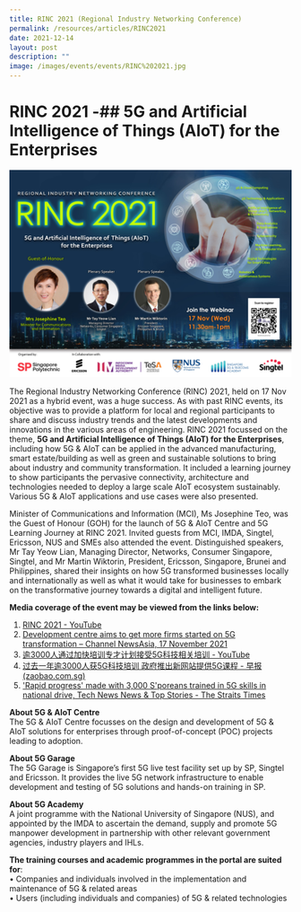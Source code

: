 ```yaml
---
title: RINC 2021 (Regional Industry Networking Conference)
permalink: /resources/articles/RINC2021
date: 2021-12-14
layout: post
description: ""
image: /images/events/events/RINC%202021.jpg
---
```

# RINC 2021 -## 5G and Artificial Intelligence of Things (AIoT) for the Enterprises

![RINC 2021](/images/events/events/RINC%202021.jpg)

The Regional Industry Networking Conference (RINC) 2021, held on 17 Nov 2021 as a hybrid event, was a huge success. As with past RINC events, its objective was to provide a platform for local and regional participants to share and discuss industry trends and the latest developments and innovations in the various areas of engineering. RINC 2021 focussed on the theme, **5G and Artificial Intelligence of Things (AIoT) for the Enterprises**, including how 5G & AIoT can be applied in the advanced manufacturing, smart estate/building as well as green and sustainable solutions to bring about industry and community transformation.  It included a learning journey to show participants the pervasive connectivity, architecture and technologies needed to deploy a large scale AIoT ecosystem sustainably. Various 5G & AIoT applications and use cases were also presented.  

Minister of Communications and Information (MCI), Ms Josephine Teo, was the Guest of Honour (GOH) for the launch of 5G & AIoT Centre and 5G Learning Journey at RINC 2021. Invited guests from MCI, IMDA, Singtel, Ericsson, NUS and SMEs also attended the event. Distinguished speakers, Mr Tay Yeow Lian, Managing Director, Networks, Consumer Singapore, Singtel, and Mr Martin Wiktorin, President, Ericsson, Singapore, Brunei and Philippines, shared their insights on how 5G transformed businesses locally and internationally as well as what it would take for businesses to embark on the transformative journey towards a digital and intelligent future. 

**Media coverage of the event may be viewed from the links below:** <br>
1. [RINC 2021 - YouTube](https://www.youtube.com/watch?app=desktop&v=DYSRPKzNt-A)
2. [Development centre aims to get more firms started on 5G transformation – Channel NewsAsia, 17 November 2021 ](https://www.mewatch.sg/watch/CNA-2021-E1253-Development-centre-aims-to-get-more-firms-started-on-5G-transformation-254562?redirect=true)
3. [逾3000人通过加快培训专才计划接受5G科技相关培训 - YouTube](https://www.youtube.com/watch?app=desktop&v=AnJfHK_CH6Y)
4. [过去一年逾3000人获5G科技培训 政府推出新网站提供5G课程 - 早报 (zaobao.com.sg)](https://www.zaobao.com.sg/realtime/singapore/story20211117-1214334)
5. ['Rapid progress' made with 3,000 S'poreans trained in 5G skills in national drive, Tech News News & Top Stories - The Straits Times](https://www.straitstimes.com/tech/tech-news/fast-progress-made-with-3000-sporeans-trained-in-5g-skills-in-national-drive)


**About 5G & AIoT Centre**<br>
The 5G & AIoT Centre focusses on the design and development of 5G & AIoT solutions for enterprises through proof-of-concept (POC) projects leading to adoption.

**About 5G Garage**<br>
The 5G Garage is Singapore’s first 5G live test facility set up by SP, Singtel and Ericsson. It provides the live 5G network infrastructure to enable development and testing of 5G solutions and hands-on training in SP.

**About 5G Academy**<br>
A joint programme with the National University of Singapore (NUS), and appointed by the IMDA to ascertain the demand, supply and promote 5G manpower development in partnership with other relevant government agencies, industry players and IHLs.

**The training courses and academic programmes in the portal are suited for**:<br>
•	Companies and individuals involved in the implementation and maintenance of 5G & related areas<br>
•	Users (including individuals and companies) of 5G & related technologies